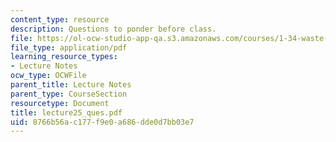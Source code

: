```yaml
---
content_type: resource
description: Questions to ponder before class.
file: https://ol-ocw-studio-app-qa.s3.amazonaws.com/courses/1-34-waste-containment-and-remediation-technology-spring-2004/8766b56ac177f9e0a686dde0d7bb03e7_lecture25_ques.pdf
file_type: application/pdf
learning_resource_types:
- Lecture Notes
ocw_type: OCWFile
parent_title: Lecture Notes
parent_type: CourseSection
resourcetype: Document
title: lecture25_ques.pdf
uid: 8766b56a-c177-f9e0-a686-dde0d7bb03e7
---
```

